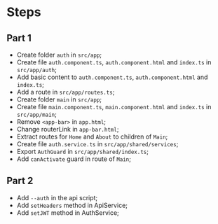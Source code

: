 # Steps

## Part 1

- Create folder `auth` in `src/app`;
- Create file `auth.component.ts`, `auth.component.html` and `index.ts` in `src/app/auth`;
- Add basic content to `auth.component.ts`, `auth.component.html` and `index.ts`;
- Add a route in `src/app/routes.ts`;
- Create folder `main` in `src/app`;
- Create file `main.component.ts`, `main.component.html` and `index.ts` in `src/app/main`;
- Remove `<app-bar>` in `app.html`;
- Change routerLink in `app-bar.html`;
- Extract routes for `Home` and `About` to children of `Main`;
- Create file `auth.service.ts` in `src/app/shared/services`;
- Export `AuthGuard` in `src/app/shared/index.ts`;
- Add `canActivate` guard in route of `Main`;

## Part 2

- Add `--auth` in the api script;
- Add `setHeaders` method in ApiService;
- Add `setJWT` method in AuthService;
